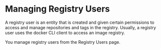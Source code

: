 # Managing Registry Users

A registry user is an entity that is created and given certain permissions to access and manage repositories and tags in the registry. Usually, a registry user uses the docker CLI client to access an image registry.

You manage registry users from the Registry Users page.